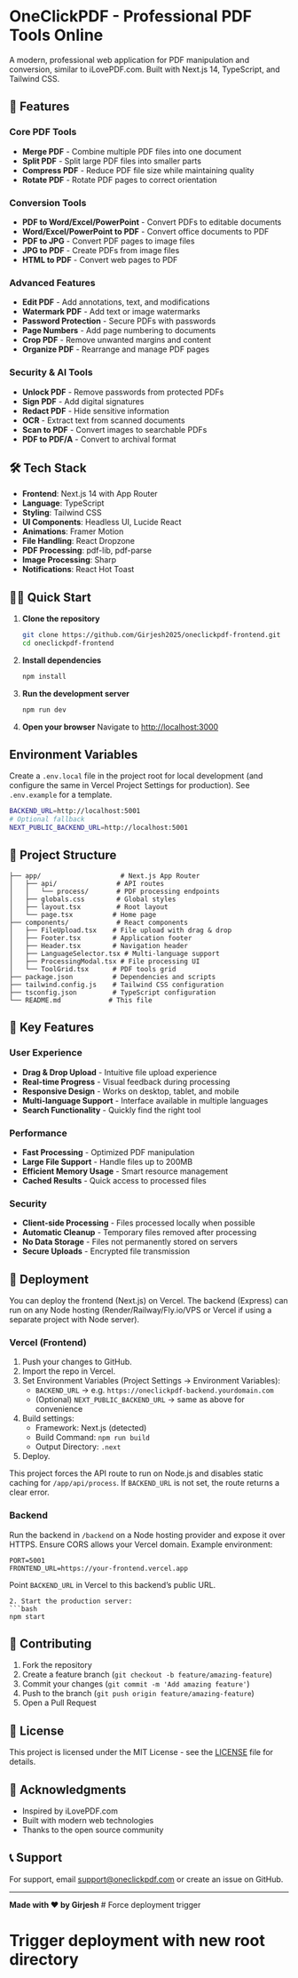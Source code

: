 # OneClickPDF - Professional PDF Tools Online

A modern, professional web application for PDF manipulation and conversion, similar to iLovePDF.com. Built with Next.js 14, TypeScript, and Tailwind CSS.

## 🚀 Features

### Core PDF Tools
- **Merge PDF** - Combine multiple PDF files into one document
- **Split PDF** - Split large PDF files into smaller parts
- **Compress PDF** - Reduce PDF file size while maintaining quality
- **Rotate PDF** - Rotate PDF pages to correct orientation

### Conversion Tools
- **PDF to Word/Excel/PowerPoint** - Convert PDFs to editable documents
- **Word/Excel/PowerPoint to PDF** - Convert office documents to PDF
- **PDF to JPG** - Convert PDF pages to image files
- **JPG to PDF** - Create PDFs from image files
- **HTML to PDF** - Convert web pages to PDF

### Advanced Features
- **Edit PDF** - Add annotations, text, and modifications
- **Watermark PDF** - Add text or image watermarks
- **Password Protection** - Secure PDFs with passwords
- **Page Numbers** - Add page numbering to documents
- **Crop PDF** - Remove unwanted margins and content
- **Organize PDF** - Rearrange and manage PDF pages

### Security & AI Tools
- **Unlock PDF** - Remove passwords from protected PDFs
- **Sign PDF** - Add digital signatures
- **Redact PDF** - Hide sensitive information
- **OCR** - Extract text from scanned documents
- **Scan to PDF** - Convert images to searchable PDFs
- **PDF to PDF/A** - Convert to archival format

## 🛠️ Tech Stack

- **Frontend**: Next.js 14 with App Router
- **Language**: TypeScript
- **Styling**: Tailwind CSS
- **UI Components**: Headless UI, Lucide React
- **Animations**: Framer Motion
- **File Handling**: React Dropzone
- **PDF Processing**: pdf-lib, pdf-parse
- **Image Processing**: Sharp
- **Notifications**: React Hot Toast

## 🏃‍♂️ Quick Start

1. **Clone the repository**
   ```bash
   git clone https://github.com/Girjesh2025/oneclickpdf-frontend.git
   cd oneclickpdf-frontend
   ```

2. **Install dependencies**
   ```bash
   npm install
   ```

3. **Run the development server**
   ```bash
   npm run dev
   ```

4. **Open your browser**
   Navigate to [http://localhost:3000](http://localhost:3000)

## Environment Variables

Create a `.env.local` file in the project root for local development (and configure the same in Vercel Project Settings for production). See `.env.example` for a template.

```bash
BACKEND_URL=http://localhost:5001
# Optional fallback
NEXT_PUBLIC_BACKEND_URL=http://localhost:5001
```

## 📁 Project Structure

```
├── app/                    # Next.js App Router
│   ├── api/               # API routes
│   │   └── process/       # PDF processing endpoints
│   ├── globals.css        # Global styles
│   ├── layout.tsx         # Root layout
│   └── page.tsx          # Home page
├── components/            # React components
│   ├── FileUpload.tsx    # File upload with drag & drop
│   ├── Footer.tsx        # Application footer
│   ├── Header.tsx        # Navigation header
│   ├── LanguageSelector.tsx # Multi-language support
│   ├── ProcessingModal.tsx # File processing UI
│   └── ToolGrid.tsx      # PDF tools grid
├── package.json          # Dependencies and scripts
├── tailwind.config.js    # Tailwind CSS configuration
├── tsconfig.json         # TypeScript configuration
└── README.md            # This file
```

## 🌟 Key Features

### User Experience
- **Drag & Drop Upload** - Intuitive file upload experience
- **Real-time Progress** - Visual feedback during processing
- **Responsive Design** - Works on desktop, tablet, and mobile
- **Multi-language Support** - Interface available in multiple languages
- **Search Functionality** - Quickly find the right tool

### Performance
- **Fast Processing** - Optimized PDF manipulation
- **Large File Support** - Handle files up to 200MB
- **Efficient Memory Usage** - Smart resource management
- **Cached Results** - Quick access to processed files

### Security
- **Client-side Processing** - Files processed locally when possible
- **Automatic Cleanup** - Temporary files removed after processing
- **No Data Storage** - Files not permanently stored on servers
- **Secure Uploads** - Encrypted file transmission

## 🚀 Deployment

You can deploy the frontend (Next.js) on Vercel. The backend (Express) can run on any Node hosting (Render/Railway/Fly.io/VPS or Vercel if using a separate project with Node server).

### Vercel (Frontend)
1. Push your changes to GitHub.
2. Import the repo in Vercel.
3. Set Environment Variables (Project Settings → Environment Variables):
   - `BACKEND_URL` → e.g. `https://oneclickpdf-backend.yourdomain.com`
   - (Optional) `NEXT_PUBLIC_BACKEND_URL` → same as above for convenience
4. Build settings:
   - Framework: Next.js (detected)
   - Build Command: `npm run build`
   - Output Directory: `.next`
5. Deploy.

This project forces the API route to run on Node.js and disables static caching for `/app/api/process`. If `BACKEND_URL` is not set, the route returns a clear error.

### Backend
Run the backend in `/backend` on a Node hosting provider and expose it over HTTPS. Ensure CORS allows your Vercel domain. Example environment:

```
PORT=5001
FRONTEND_URL=https://your-frontend.vercel.app
```

Point `BACKEND_URL` in Vercel to this backend’s public URL.
   ```
2. Start the production server:
   ```bash
   npm start
   ```

## 🤝 Contributing

1. Fork the repository
2. Create a feature branch (`git checkout -b feature/amazing-feature`)
3. Commit your changes (`git commit -m 'Add amazing feature'`)
4. Push to the branch (`git push origin feature/amazing-feature`)
5. Open a Pull Request

## 📄 License

This project is licensed under the MIT License - see the [LICENSE](LICENSE) file for details.

## 🙏 Acknowledgments

- Inspired by iLovePDF.com
- Built with modern web technologies
- Thanks to the open source community

## 📞 Support

For support, email support@oneclickpdf.com or create an issue on GitHub.

---

**Made with ❤️ by Girjesh** # Force deployment trigger
# Trigger deployment with new root directory
